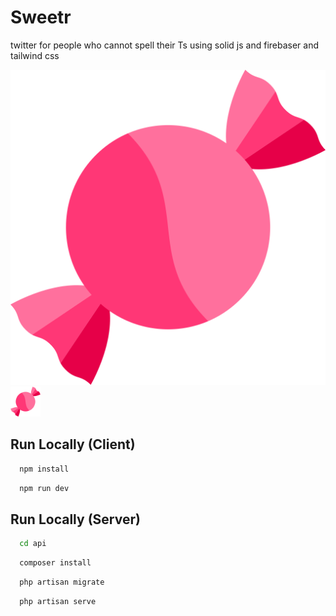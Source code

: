 
# Sweetr

twitter for people who cannot spell their Ts using solid js and firebaser and tailwind css



![Logo](./public/logo.svg)
<img src="./public/logo.svg" width="48">


## Run Locally (Client)

```bash
  npm install
```

```bash
  npm run dev
```


## Run Locally (Server)

```bash
  cd api
```

```bash
  composer install
```

```bash
  php artisan migrate
```

```bash
  php artisan serve
```